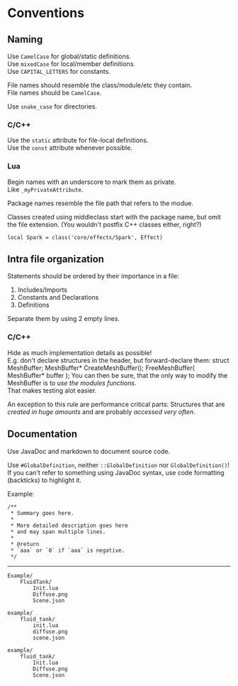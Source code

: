Conventions
===========


Naming
------

Use `CamelCase` for global/static definitions.  
Use `mixedCase` for local/member definitions.  
Use `CAPITAL_LETTERS` for constants.

File names should resemble the class/module/etc they contain.  
File names should be `CamelCase`.

Use `snake_case` for directories.


### C/C++

Use the `static` attribute for file-local definitions.  
Use the `const` attribute whenever possible.


### Lua

Begin names with an underscore to mark them as private.  
Like `_myPrivateAttribute`.

Package names resemble the file path that refers to the modue.

Classes created using middleclass start with the package name, but
omit the file extension. (You wouldn't postfix C++ classes either, right?)

    local Spark = class('core/effects/Spark', Effect)


Intra file organization
-----------------------

Statements should be ordered by their importance in a file:

1. Includes/Imports
2. Constants and Declarations
3. Definitions

Separate them by using 2 empty lines.


### C/C++

Hide as much implementation details as possible!  
E.g. don't declare structures in the header, but forward-declare them:
    struct MeshBuffer;
    MeshBuffer* CreateMeshBuffer();
    FreeMeshBuffer( MeshBuffer* buffer );
You can then be sure, that the only way to modify the MeshBuffer is to
*use the modules functions*.  
That makes testing alot easier.

An exception to this rule are performance critical parts:
Structures that are *created in huge amounts* and are probably *accessed very often*.


Documentation
-------------

Use JavaDoc and markdown to document source code.

Use `#GlobalDefinition`, neither `::GlobalDefinition` nor `GlobalDefinition()`!
If you can't refer to something using JavaDoc syntax,
use code formatting (backticks) to highlight it.

Example:

    /**
     * Summary goes here.
     *
     * More detailed description goes here
     * and may span multiple lines.
     *
     * @return
     * `aaa` or `0` if `aaa` is negative.
     */



---------------------------------


    Example/
        FluidTank/
            Init.lua
            Diffuse.png
            Scene.json

    example/
        fluid_tank/
            init.lua
            diffuse.png
            scene.json

    example/
        fluid_tank/
            Init.lua
            Diffuse.png
            Scene.json
